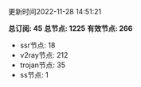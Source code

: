 更新时间2022-11-28 14:51:21

**总订阅: 45**
**总节点: 1225**
**有效节点: 266**
- ssr节点: 18
- v2ray节点: 212
- trojan节点: 35
- ss节点: 1
